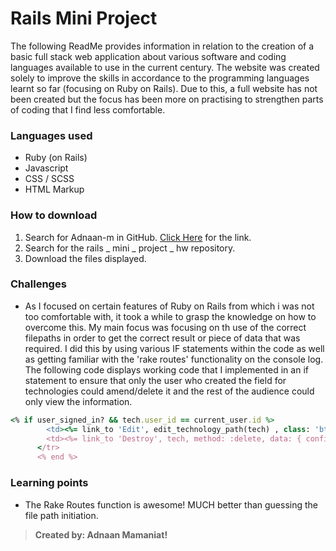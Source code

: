# Rails Mini Project

The following ReadMe provides information in relation to the creation of a basic full stack web application about various software and coding languages available to use in the current century. The website was created solely to improve the skills in accordance to the programming languages learnt so far (focusing on Ruby on Rails). Due to this, a full website has not been created but the focus has been more on practising to strengthen parts of coding that I find less comfortable.

### Languages used
* Ruby (on Rails)
* Javascript
* CSS / SCSS
* HTML Markup 

### How to download
1. Search for Adnaan-m in GitHub. [Click Here](https://github.com/Adnaan-m/rails_mini_project_hw) for the link.
2. Search for the rails _ mini _ project _ hw repository.
3. Download the files displayed.

### Challenges
* As I focused on certain features of Ruby on Rails from which i was not too comfortable with, it took a while to grasp the knowledge on how to overcome this. My main focus was focusing on th use of the correct filepaths in order to get the correct result or piece of data that was required. I did this by using various IF statements within the code as well as getting familiar with the 'rake routes' functionality on the console log. The following code displays working code that I implemented in an if statement to ensure that only the user who created the field for technologies could amend/delete it and the rest of the audience could only view the information.

```rb
<% if user_signed_in? && tech.user_id == current_user.id %>
        <td><%= link_to 'Edit', edit_technology_path(tech) , class: 'btn btn-info'%></td>
        <td><%= link_to 'Destroy', tech, method: :delete, data: { confirm: 'Are you sure?' } , class: 'btn btn-info'%></td>
      </tr>
      <% end %>
``` 
### Learning points
* The Rake Routes function is awesome! MUCH better than guessing the file path initiation.

>**Created by: Adnaan Mamaniat!**
